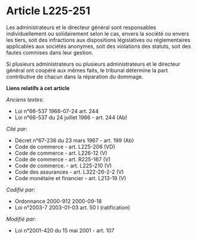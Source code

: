 # Article L225-251

Les administrateurs et le directeur général sont responsables individuellement ou solidairement selon le cas, envers la
société ou envers les tiers, soit des infractions aux dispositions législatives ou réglementaires applicables aux sociétés
anonymes, soit des violations des statuts, soit des fautes commises dans leur gestion.

Si plusieurs administrateurs ou plusieurs administrateurs et le directeur général ont coopéré aux mêmes faits, le tribunal
détermine la part contributive de chacun dans la réparation du dommage.

**Liens relatifs à cet article**

_Anciens textes_:

  - Loi n°66-537 1966-07-24 art. 244
  - Loi n°66-537 du 24 juillet 1966 - art. 244 (Ab)

_Cité par_:

  - Décret n°67-236 du 23 mars 1967 - art. 199 (Ab)
  - Code de commerce - art. L225-206 (VD)
  - Code de commerce - art. L226-12 (V)
  - Code de commerce - art. R225-167 (V)
  - Code de commerce. - art. L225-210 (V)
  - Code des assurances - art. L322-26-2-2 (V)
  - Code monétaire et financier - art. L213-19 (V)

_Codifié par_:

  - Ordonnance 2000-912 2000-09-18
  - Loi n°2003-7 2003-01-03 art. 50 I (ratification)

_Modifié par_:

  - Loi n°2001-420 du 15 mai 2001 - art. 107
